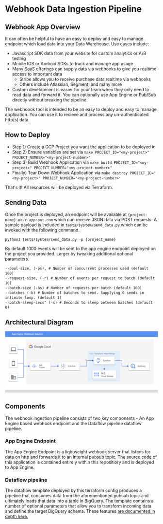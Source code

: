 # Webhook Data Ingestion Pipeline
## Webhook App Overview
It can often be helpful to have an easy to deploy and easy to manage endpoint which load data into your Data Warehouse.  Use cases include:

- Javascript SDK data from your website for custom analytics or A/B testing
- Mobile IOS or Android SDKs to track and manage app usage
- Many SaaS offerings can supply data via webhooks to give you realtime access to important data
	- Stripe allows you to receive purchase data realtime via webhooks
	- Others include Atlassian, Segment, and many more
- Custom development is easier for your team when they only need to read data and forward it.  You can optionally use App Engine or Pub/Sub directly without breaking the pipeline.

The webhoook tool is intended to be an easy to deploy and easy to manage
application.  You can use it to recieve and process any un-authenticated http(s)
data.

## How to Deploy

- Step 1) Create a GCP Project you want the application to be deployed in
- Step 2) Ensure variables are set via `make PROJECT_ID="<my-project>" PROJECT_NUMBER="<my-project-number>"`
- Step 3) Build Webhook Application via `make build PROJECT_ID="<my-project>" PROJECT_NUMBER="<my-project-number>"`
- Finally) Tear Down Webhook Application via `make destroy PROJECT_ID="<my-project>" PROJECT_NUMBER="<my-project-number>"`

That's it!  All resources will be deployed via Terraform.

## Sending Data

Once the project is deployed, an endpoint will be available at `{project-name}.uc.r.appspot.com` which can receive JSON data via POST requests. A sample payload is included in `tests/system/send_data.py` which can be invoked with the following command.

```
python3 tests/system/send_data.py -p {project_name}
```

By default 1000 events will be sent to the app engine endpoint deployed on the project you provided. Larger by tweaking additional optional parameters.

```
--pool-size, (-ps), # Number of concurrent processes used (default 100)
--request-size, (-r) # Number of events per request to batch (default 10)
--batch-size (-bs) # Number of requests per batch (default 100)
--batches (-b) # Number of batches to send. Supplying 0 sends in infinite loop. (default 1)
--batch-sleep-secs" (-s) # Seconds to sleep between batches (default 0)
```

## Architectural Diagram

![Webhook Data Ingestion Diagram](assets/app_engine_diagram.png)

## Components

The webhook ingestion pipeline consists of two key components - An App Engine based webhook endpoint and the Dataflow pipeline
dataflow pipeline.

### App Engine Endpoint

The App Engine Endpoint is a lightweight webhook server that listens for data on http and forwards it to an internal pubsub topic. The source code of this application is contained entirely within this repositiory and is deployed to App Engine.

### Dataflow pipeline

The dataflow template deployed by this terraform config produces a pipeline that consumes data from the aforementioned pubsub topic and ultimately loads that data into a table in BigQuery. The template contains a number of optional parameters that allow you to transform incoming data and define the target BigQuery schema. These features [are documented in depth here.](https://github.com/GoogleCloudPlatform/DataflowTemplates/tree/master/v2/pubsub-cdc-to-bigquery)